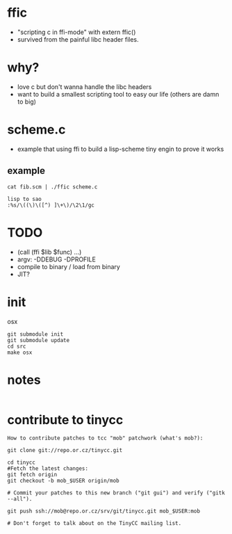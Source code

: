# ffic

* "scripting c in ffi-mode" with extern ffic()
* survived from the painful libc header files.

# why?

* love c but don't wanna handle the libc headers
* want to build a smallest scripting tool to easy our life (others are damn to big)

# scheme.c

* example that using ffi to build a lisp-scheme tiny engin to prove it works

## example

```
cat fib.scm | ./ffic scheme.c

lisp to sao
:%s/\((\)\([^) ]\+\)/\2\1/gc 
```

# TODO

* (call (ffi $lib $func) ...)
* argv: -DDEBUG -DPROFILE
* compile to binary / load from binary
* JIT?

# init

osx

```
git submodule init
git submodule update
cd src
make osx
```

# notes

```
```

# contribute to tinycc

```
How to contribute patches to tcc "mob" patchwork (what's mob?):

git clone git://repo.or.cz/tinycc.git

cd tinycc
#Fetch the latest changes: 
git fetch origin
git checkout -b mob_$USER origin/mob

# Commit your patches to this new branch ("git gui") and verify ("gitk --all").

git push ssh://mob@repo.or.cz/srv/git/tinycc.git mob_$USER:mob

# Don't forget to talk about on the TinyCC mailing list. 

```
